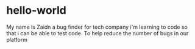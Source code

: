 # hello-world
My name is Zaidn a bug finder for tech company i'm learning to code so that i can be able to test code.
To help reduce the number of bugs in our platform
